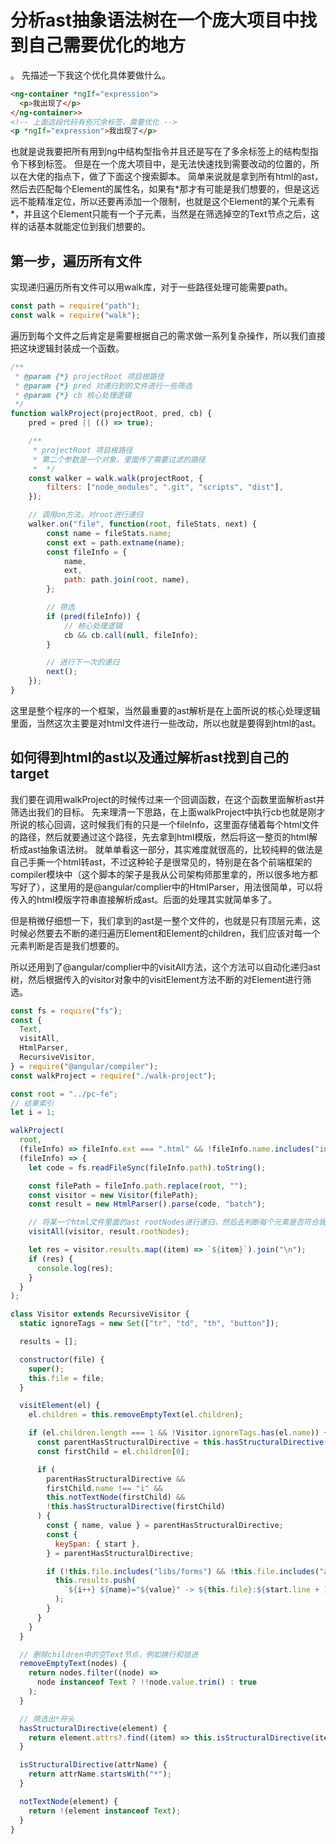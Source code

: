 # 分析ast抽象语法树在一个庞大项目中找到自己需要优化的地方
。
先描述一下我这个优化具体要做什么。
```html
<ng-container *ngIf="expression">
  <p>我出现了</p>
</ng-container>>
<!-- 上面这段代码有些冗余标签，需要优化 -->
<p *ngIf="expression">我出现了</p>
```
也就是说我要把所有用到ng中结构型指令并且还是写在了多余标签上的结构型指令下移到标签。
但是在一个庞大项目中，是无法快速找到需要改动的位置的，所以在大佬的指点下，做了下面这个搜索脚本。
简单来说就是拿到所有html的ast，然后去匹配每个Element的属性名，如果有*那才有可能是我们想要的，但是这远远不能精准定位，所以还要再添加一个限制，也就是这个Element的某个元素有\*，并且这个Element只能有一个子元素，当然是在筛选掉空的Text节点之后，这样的话基本就能定位到我们想要的。
## 第一步，遍历所有文件

实现递归遍历所有文件可以用walk库，对于一些路径处理可能需要path。

```js
const path = require("path");
const walk = require("walk");
```

遍历到每个文件之后肯定是需要根据自己的需求做一系列复杂操作，所以我们直接把这块逻辑封装成一个函数。

```js
/**
 * @param {*} projectRoot 项目根路径
 * @param {*} pred 对递归到的文件进行一些筛选
 * @param {*} cb 核心处理逻辑
 */
function walkProject(projectRoot, pred, cb) {
    pred = pred || (() => true);

    /**
     * projectRoot 项目根路径
     * 第二个参数是一个对象，里面传了需要过滤的路径
     *  */
    const walker = walk.walk(projectRoot, {
        filters: ["node_modules", ".git", "scripts", "dist"],
    });

    // 调用on方法，对root进行递归
    walker.on("file", function(root, fileStats, next) {
        const name = fileStats.name;
        const ext = path.extname(name);
        const fileInfo = {
            name,
            ext,
            path: path.join(root, name),
        };

        // 筛选
        if (pred(fileInfo)) {
            // 核心处理逻辑
            cb && cb.call(null, fileInfo);
        }

        // 进行下一次的递归
        next();
    });
}
```

这里是整个程序的一个框架，当然最重要的ast解析是在上面所说的核心处理逻辑里面，当然这次主要是对html文件进行一些改动，所以也就是要得到html的ast。

## 如何得到html的ast以及通过解析ast找到自己的target
我们要在调用walkProject的时候传过来一个回调函数，在这个函数里面解析ast并筛选出我们的目标。
先来理清一下思路，在上面walkProject中执行cb也就是刚才所说的核心回调，这时候我们有的只是一个fileInfo，这里面存储着每个html文件的路径，然后就要通过这个路径，先去拿到html模版，然后将这一整页的html解析成ast抽象语法树。
就单单看这一部分，其实难度就很高的，比较纯粹的做法是自己手撕一个html转ast，不过这种轮子是很常见的，特别是在各个前端框架的compiler模块中（这个脚本的架子是我从公司架构师那里拿的，所以很多地方都写好了），这里用的是@angular/complier中的HtmlParser，用法很简单，可以将传入的html模版字符串直接解析成ast。后面的处理其实就简单多了。

但是稍微仔细想一下，我们拿到的ast是一整个文件的，也就是只有顶层元素，这时候必然要去不断的递归遍历Element和Element的children，我们应该对每一个元素判断是否是我们想要的。

所以还用到了@angular/complier中的visitAll方法，这个方法可以自动化递归ast树，然后根据传入的visitor对象中的visitElement方法不断的对Element进行筛选。
```js
const fs = require("fs");
const {
  Text,
  visitAll,
  HtmlParser,
  RecursiveVisitor,
} = require("@angular/compiler");
const walkProject = require("./walk-project");

const root = "../pc-fe";
// 结果索引
let i = 1;

walkProject(
  root,
  (fileInfo) => fileInfo.ext === ".html" && !fileInfo.name.includes("index"),
  (fileInfo) => {
    let code = fs.readFileSync(fileInfo.path).toString();

    const filePath = fileInfo.path.replace(root, "");
    const visitor = new Visitor(filePath);
    const result = new HtmlParser().parse(code, "batch");

    // 将某一个html文件里面的ast rootNodes进行递归，然后去判断每个元素是否符合我们的要求，将符合要求的加入visitor对象的results里面
    visitAll(visitor, result.rootNodes);

    let res = visitor.results.map((item) => `${item}`).join("\n");
    if (res) {
      console.log(res);
    }
  }
);

class Visitor extends RecursiveVisitor {
  static ignoreTags = new Set(["tr", "td", "th", "button"]);

  results = [];

  constructor(file) {
    super();
    this.file = file;
  }

  visitElement(el) {
    el.children = this.removeEmptyText(el.children);

    if (el.children.length === 1 && !Visitor.ignoreTags.has(el.name)) {
      const parentHasStructuralDirective = this.hasStructuralDirective(el);
      const firstChild = el.children[0];

      if (
        parentHasStructuralDirective &&
        firstChild.name !== "i" &&
        this.notTextNode(firstChild) &&
        !this.hasStructuralDirective(firstChild)
      ) {
        const { name, value } = parentHasStructuralDirective;
        const {
          keySpan: { start },
        } = parentHasStructuralDirective;

        if (!this.file.includes("libs/forms") && !this.file.includes("apps/pc/src/app/qflow-forms")) {
          this.results.push(
            `${i++} ${name}="${value}" -> ${this.file}:${start.line + 1}:${start.col}`
          );
        }
      }
    }
  }

  // 删除children中的空Text节点，例如换行和锁进
  removeEmptyText(nodes) {
    return nodes.filter((node) =>
      node instanceof Text ? !!node.value.trim() : true
    );
  }

  // 筛选出*开头
  hasStructuralDirective(element) {
    return element.attrs?.find((item) => this.isStructuralDirective(item.name));
  }

  isStructuralDirective(attrName) {
    return attrName.startsWith("*");
  }

  notTextNode(element) {
    return !(element instanceof Text);
  }
}

```